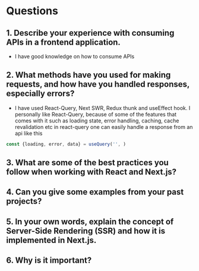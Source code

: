 # Questions

## 1. Describe your experience with consuming APIs in a frontend application. 
-  I have good knowledge on how to consume APIs 

## 2. What methods have you used for making requests, and how have you handled responses, especially errors?
- I have used React-Query, Next SWR, Redux thunk and useEffect hook. 
I personally like React-Query, because of some of the features that comes with it such as loading state, error handling, caching, cache revalidation etc
in react-query one can easily handle a response from an api like this

```js
const {loading, error, data} = useQuery('', )
```

## 3. What are some of the best practices you follow when working with React and Next.js? 

## 4. Can you give some examples from your past projects?

## 5. In your own words, explain the concept of Server-Side Rendering (SSR) and how it is implemented in Next.js.

## 6. Why is it important?
